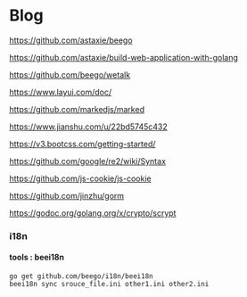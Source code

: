 # Blog

https://github.com/astaxie/beego

https://github.com/astaxie/build-web-application-with-golang

https://github.com/beego/wetalk

https://www.layui.com/doc/

https://github.com/markedjs/marked

https://www.jianshu.com/u/22bd5745c432

https://v3.bootcss.com/getting-started/

https://github.com/google/re2/wiki/Syntax

https://github.com/js-cookie/js-cookie

https://github.com/jinzhu/gorm

https://godoc.org/golang.org/x/crypto/scrypt


### i18n

#### tools : beei18n

```
go get github.com/beego/i18n/beei18n
beei18n sync srouce_file.ini other1.ini other2.ini
```

